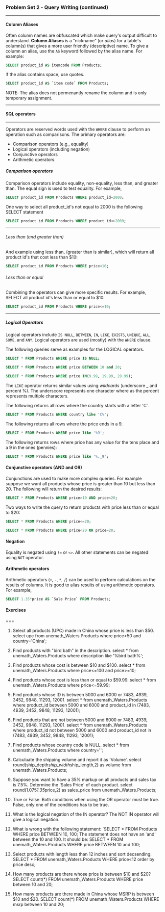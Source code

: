 ### Problem Set 2 - Query Writing (continued)
---



#### Column Aliases

Often column names are obfuscated which make query's output difficult to understand. 
**Column Aliases** is a "nickname" (or *alias*) for a table's column(s) that gives a more user friendly (descriptive) name.
To give a column an alias, use the `AS` keyword followed by the alias name.  For example:

```SQL
SELECT product_id AS itemcode FROM Products;
```

If the alias contains space, use quotes.  

```SQL
SELECT product_id AS `item code` FROM Products;
```

NOTE: The alias does not permenantly rename the column and is only temporary assignment.




---

#### SQL operators

---

Operators are reserved words used with the `WHERE` clause to perform an operation such as comparisons.  The primary operators are:

- Comparison operators (e.g., equality)
- Logical operators (including negation)
- Conjunctive operators
- Arithmetic operators

##### Comparison operators

Comparison operators include equality, non-equality, less than, and greater than.  The equal sign is used to test equality.  For example, 

```SQL
SELECT product_id FROM Products WHERE product_id=2000;
```
One way to select all product_id's not equal to 2000 is the following SELECT statement 

```SQL
SELECT product_id FROM Products WHERE product_id<>2000;
```
---

###### Less than (and greater than)

And example using less than, (greater than is similar), which will return all product id's that cost less than $10:

```SQL
SELECT product_id FROM Products WHERE price<10;
```

###### Less than or equal

Combining the operators can give more specific results.  For example, SELECT all product id's less than or equal to $10.


```SQL
SELECT product_id FROM Products WHERE price<=10;
```

---

##### Logical Operators

Logical operators include `IS NULL`, `BETWEEN`, `IN`, `LIKE`, `EXISTS`, `UNIQUE`, `ALL`, `SOME`, and `ANY`.
Logical operators are used (mostly) with the `WHERE` clause.  

The following queries serve as examples for the LOGICAL operators.


```SQL
SELECT * FROM Products WHERE price IS NULL;
```


```SQL
SELECT * FROM Products WHERE price BETWEEN 10 and 20;
```


```SQL
SELECT * FROM Products WHERE price IN(9.99, 19.99, 29.99);
```

The `LIKE` operator returns similar values using *wildcards* (underscore _ and percent %).  The underscore represents one character where as the percent represents multiple characters.

The following returns all rows where the country starts with a letter 'C'.  

```SQL
SELECT * FROM Products WHERE country like 'C%';
```

The following returns all rows where the price ends in a 9.


```SQL
SELECT * FROM Products WHERE price like '%9';
```

The following returns rows where price has any value for the tens place and a 9 in the ones (pennies):


```SQL
SELECT * FROM Products WHERE price like '%._9';
```

#### Conjunctive operators (AND and OR)

Conjunctions are used to make more complex queries.  For example suppose we want all products whose price is greater than 10 but less than 20.  The following will return the desired results:

```SQL
SELECT * FROM Products WHERE price>10 AND price<20;
```

Two ways to write the query to return products with price less than or equal to $20:


```SQL
SELECT * FROM Products WHERE price<=20;
```


```SQL
SELECT * FROM Products WHERE price<20 OR price=20;
```

#### Negation

Equality is negated using `!=` or `<>`.  All other statements can be negated using `NOT` operator. 



#### Arithmetic operators

Arithmetic operators (`+`, `-`, `*`, `/`) can be used to perform calculations on the results of columns.  It is good to alias results of using arithmetic operators.  For example, 


```SQL
SELECT 1.35*price AS `Sale Price` FROM Products;
```




#### Exercises


===

1. Select all products (UPC) made in China whose price is less than $50.
select upc from unemath_Waters.Products where price<50 and country='China';

2. Find products with "bird bath" in the description.
select * from unemath_Waters.Products where description like '%bird bath%';

3. Find products whose cost is between $10 and $100.
select * from unemath_Waters.Products where price<=100 and price>=10;

4. Find products whose cost is less than or equal to $59.99.
select * from unemath_Waters.Products where price<=59.99;

5. Find products whose ID is between 5000 and 6000 or 7483, 4939, 3452, 9848, 11293, 12001. 
select * from unemath_Waters.Products where product_id between 5000 and 6000 and product_id in (7483, 4939, 3452, 9848, 11293, 12001);

6. Find products that are not between 5000 and 6000 or 7483, 4939, 3452, 9848, 11293, 12001.
select * from unemath_Waters.Products where product_id not between 5000 and 6000 and product_id not in (7483, 4939, 3452, 9848, 11293, 12001);

7. Find products whose country code is NULL.
select * from unemath_Waters.Products where country='';

8. Calculuate the shipping volume and report it as 'Volume'.
select round(ship_depth*ship_width*ship_length,2) as volume from unemath_Waters.Products;

9. Suppose you want to have a 35% markup on all products and sales tax is 7.5%.  Determine the 'Sales Price' of each product.
select round(1.075*1.35*price,2) as sales_price from unemath_Waters.Products;

10. True or False: Both conditions when using the OR operator must be true.
False, only one of the conditions has to be true.

11. What is the logical negation of the IN operator?
The NOT IN operator will give a logical negation.

12. What is wrong with the following statement: `SELECT * FROM Products WHERE price BETWEEN 10, 100;
The statement does not have an 'and' between the 10 and 100. It should be: SELECT * FROM unemath_Waters.Products WHERE price BETWEEN 10 and 100;

13. Select products with length less than 12 inches and sort decsending.
SELECT * FROM unemath_Waters.Products WHERE price<12 order by price desc;

14. How many products are there whose price is between $10 and $20?
SELECT count(*) FROM unemath_Waters.Products WHERE price between 10 and 20;

15. How many products are there made in China whose MSRP is between $10 and $20.
SELECT count(*) FROM unemath_Waters.Products WHERE msrp between 10 and 20;
